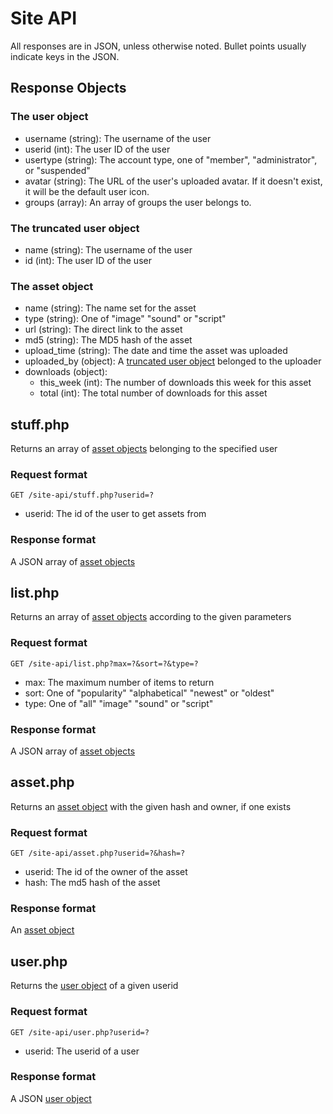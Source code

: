 # Site API #
All responses are in JSON, unless otherwise noted. Bullet points usually indicate keys in the JSON.

## Response Objects ##
### The user object ###
- username (string): The username of the user
- userid (int): The user ID of the user
- usertype (string): The account type, one of "member", "administrator", or "suspended"
- avatar (string): The URL of the user's uploaded avatar. If it doesn't exist, it will be the default user icon.
- groups (array): An array of groups the user belongs to.

### The truncated user object ###
- name (string): The username of the user
- id (int): The user ID of the user

### The asset object ###
 - name (string): The name set for the asset
 - type (string): One of "image" "sound" or "script"
 - url (string): The direct link to the asset
 - md5 (string): The MD5 hash of the asset
 - upload_time (string): The date and time the asset was uploaded
 - uploaded_by (object): A [truncated user object](#the-truncated-user-object) belonged to the uploader
 - downloads (object):
     - this_week (int): The number of downloads this week for this asset
	 - total (int): The total number of downloads for this asset
 
## stuff.php ##
Returns an array of [asset objects](#the-asset-object) belonging to the specified user
### Request format ###
```http
GET /site-api/stuff.php?userid=?
```
- userid: The id of the user to get assets from

### Response format ###
A JSON array of [asset objects](#the-asset-object)

## list.php ##
Returns an array of [asset objects](#the-asset-object) according to the given parameters
### Request format ###
```http
GET /site-api/list.php?max=?&sort=?&type=?
```
- max: The maximum number of items to return
- sort: One of "popularity" "alphabetical" "newest" or "oldest"
- type: One of "all" "image" "sound" or "script"

### Response format ###
A JSON array of [asset objects](#the-asset-object)

## asset.php ##
Returns an [asset object](#the-asset-object) with the given hash and owner, if one exists
### Request format ###
```http
GET /site-api/asset.php?userid=?&hash=?
```
- userid: The id of the owner of the asset
- hash: The md5 hash of the asset

### Response format ###
An [asset object](#the-asset-object)

## user.php ##
Returns the [user object](#the-user-object) of a given userid
### Request format ###
```http
GET /site-api/user.php?userid=?
```
- userid: The userid of a user

### Response format ###
A JSON [user object](#the-user-object)
